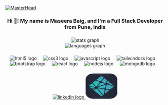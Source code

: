 [![MasterHead](https://firebasestorage.googleapis.com/v0/b/flexi-coding.appspot.com/o/dempgi7-520f8d5f-63d4-4453-8822-dbc149ae27f8.gif?alt=media&token=91c0c7b2-93c3-4029-b011-1a8703c5730d)](https://rishavchanda.io)

<h3 align="center">Hi 👋! My name is Maseera Baig, and I'm a Full Stack Developer from Pune, India</h3>

###

<div align="center">
  <img src="https://github-readme-stats.vercel.app/api?username=maseerabaig&hide_title=false&hide_rank=false&show_icons=true&include_all_commits=true&count_private=true&disable_animations=false&theme=dracula&locale=en&hide_border=false" height="150" alt="stats graph" /> <br>
  <img src="https://github-readme-stats.vercel.app/api/top-langs?username=maseerabaig&locale=en&hide_title=false&layout=compact&card_width=320&langs_count=5&theme=dracula&hide_border=false" height="150" alt="languages graph"  />
</div>

###

<div align="center">
  <img src="https://cdn.jsdelivr.net/gh/devicons/devicon/icons/html5/html5-original.svg" height="30" alt="html5 logo"  />
  <img width="12" />
  <img src="https://cdn.jsdelivr.net/gh/devicons/devicon/icons/css3/css3-original.svg" height="30" alt="css3 logo"  />
  <img width="12" />
<!--   <img src="https://uploads-ssl.webflow.com/60bdbc7b0c4f5aa1568dc8cc/632202369aa816b4ad39c3f2_Jupyter_logo.svg-p-1080.png" height="30" alt="jupyter logo"  />
  <img width="12" /> -->
  <img src="https://cdn.jsdelivr.net/gh/devicons/devicon/icons/javascript/javascript-original.svg" height="30" alt="javascript logo"  />
  <img width="12" />
  <img src="https://www.svgrepo.com/show/374118/tailwind.svg" height="30" alt="tailwindcss logo"  />
  <img width="12" />
  <img src="https://www.svgrepo.com/show/353498/bootstrap.svg" height="30" alt="bootstrap logo"  />
  <img width="12" />
  
  <img src="https://www.svgrepo.com/show/452092/react.svg" height="30" alt="react logo"  />
  <img width="12" />
<!--   <img src="https://revelry.co/wp-content/uploads/2019/05/react-native-UX-design.gif" height="30" alt="react logo"  />
  <img width="12" /> -->
<!--   <img src="https://surfingthecode.com/img/python.gif" height="30" alt="python logo"  />
  <img width="12" /> -->
  <img src="https://cdn.jsdelivr.net/gh/devicons/devicon/icons/nodejs/nodejs-original.svg" height="30" alt="nodejs logo"  />
  <img width="12" />
<!--    <img src="https://cdn.dribbble.com/users/22679/screenshots/2020456/untitled-3e.gif" height="30" alt="power bi"  />
  <img width="12" /> -->
  <img src="https://cdn.jsdelivr.net/gh/devicons/devicon/icons/mongodb/mongodb-original.svg" height="30" alt="mongodb logo"  />
  <img width="12" />
<!--   <img src="https://cdn.jsdelivr.net/gh/devicons/devicon/icons/mysql/mysql-original.svg" height="30" alt="mysql logo"  /> -->
</div>

###

<div align="center">
  <a href="https://www.linkedin.com/in/maseerabaig/" target="_blank">
    <img src="https://cliply.co/wp-content/uploads/2021/02/372102050_LINKEDIN_ICON_TRANSPARENT_1080.gif" height="80" width = "100" alt="linkedin logo"  />
  </a>


  <a href="https://app.netlify.com/teams/maseerabaig/sites" target="_blank">
    <img src="https://raw.githubusercontent.com/tandpfun/skill-icons/main/icons/Netlify-Dark.svg" height="80" width = "100" alt="netlify logo"  />
  </a>
</div>

###
